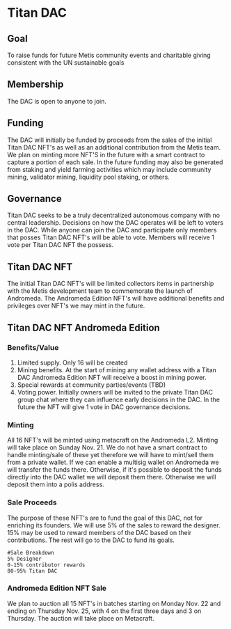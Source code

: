 # Titan DAC
## Goal
To raise funds for future Metis community events and charitable giving consistent with the UN sustainable goals

## Membership
The DAC is open to anyone to join.

## Funding
The DAC will initially be funded by proceeds from the sales of the initial Titan DAC NFT's as well as an additional contribution from the Metis team. We plan on minting more NFT'S in the future with a smart contract to capture a portion of each sale. In the future funding may also be generated from staking and yield farming activities which may include community mining, validator mining, liquidity pool staking, or others.

## Governance
Titan DAC seeks to be a truly decentralized autonomous company with no central leadership. Decisions on how the DAC operates will be left to voters in the DAC. While anyone can join the DAC and participate only members that posses Titan DAC NFT's will be able to vote. Members will receive 1 vote per Titan DAC NFT the possess.

## Titan DAC NFT
The initial Titan DAC NFT's will be limited collectors items in partnership with the Metis development team to commemorate the launch of Andromeda. The Andromeda Edition NFT's will have additional benefits and privileges over NFT's we may mint in the future.

## Titan DAC NFT Andromeda Edition
### Benefits/Value
1. Limited supply. Only 16 will be created
1. Mining benefits. At the start of mining any wallet address with a Titan DAC Andromeda Edition NFT will receive a boost in mining power.
1. Special rewards at community parties/events (TBD)
1. Voting power. Initially owners will be invited to the private Titan DAC group chat where they can influence early decisions in the DAC. In the future the NFT will give 1 vote in DAC governance decisions.

### Minting
All 16 NFT's will be minted using metacraft on the Andromeda L2. Minting will take place on Sunday Nov. 21. We do not have a smart contract to handle minting/sale of these yet therefore we will have to mint/sell them from a private wallet. If we can enable a multisig wallet on Andromeda we will transfer the funds there. Otherwise, if it's possible to deposit the funds directly into the DAC wallet we will deposit them there. Otherwise we will deposit them into a polis address.

### Sale Proceeds
The purpose of these NFT's are to fund the goal of this DAC, not for enriching its founders. We will use 5% of the sales to reward the designer. 15% may be used to reward members of the DAC based on their contributions. The rest will go to the DAC to fund its goals.
``` 
#Sale Breakdown
5% Designer
0-15% contributor rewards
80-95% Titan DAC
```
### Andromeda Edition NFT Sale
We plan to auction all 15 NFT's in batches starting on Monday Nov. 22 and ending on Thursday Nov. 25, with 4 on the first three days and 3 on Thursday. The auction will take place on Metacraft.
